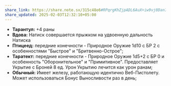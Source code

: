 ```yaml
---
share_link: https://share.note.sx/315c48o6#RPqrgKhZjpADL6AuX+iw9vj0Dan7XW36zuGdZXwBl7A
share_updated: 2025-02-03T12:32:10+05:00
---
```

- **Тарантул:** +4 раны
- **Вдова:** Натиск совершается прыжком на удвоенную дальность Натиска
- **Птицеед:** передние конечности - Природное Оружие 1d10 с БР 2 с особенностями "Быстрое" и "Бритвенно-Острое";
- **Таратект:** передние конечности - Природное Оружие 1d5+2 с БР 0 и особенность "Оборонительное" и "Примитивное". Предоставляет Укрытие с Броней 8 ед. Урон Укрытию лечится как урон ранам;
- **Обычный:** Имеет железу, работающую идентично Веб-Пистолету. Может использоваться Бонус Выносливости раз в день;